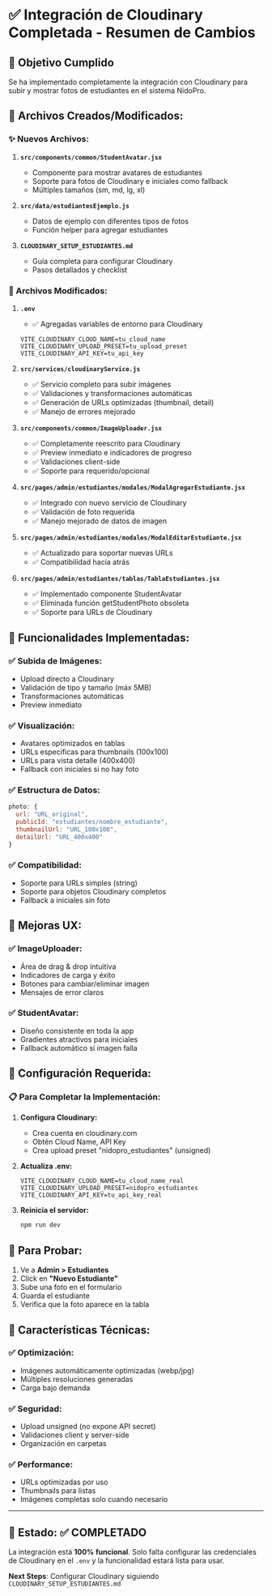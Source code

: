 # ✅ Integración de Cloudinary Completada - Resumen de Cambios

## 🎯 Objetivo Cumplido
Se ha implementado completamente la integración con Cloudinary para subir y mostrar fotos de estudiantes en el sistema NidoPro.

## 📁 Archivos Creados/Modificados:

### ✨ Nuevos Archivos:
1. **`src/components/common/StudentAvatar.jsx`**
   - Componente para mostrar avatares de estudiantes
   - Soporte para fotos de Cloudinary e iniciales como fallback
   - Múltiples tamaños (sm, md, lg, xl)

2. **`src/data/estudiantesEjemplo.js`**
   - Datos de ejemplo con diferentes tipos de fotos
   - Función helper para agregar estudiantes

3. **`CLOUDINARY_SETUP_ESTUDIANTES.md`**
   - Guía completa para configurar Cloudinary
   - Pasos detallados y checklist

### 🔧 Archivos Modificados:

1. **`.env`**
   - ✅ Agregadas variables de entorno para Cloudinary
   ```env
   VITE_CLOUDINARY_CLOUD_NAME=tu_cloud_name
   VITE_CLOUDINARY_UPLOAD_PRESET=tu_upload_preset
   VITE_CLOUDINARY_API_KEY=tu_api_key
   ```

2. **`src/services/cloudinaryService.js`**
   - ✅ Servicio completo para subir imágenes
   - ✅ Validaciones y transformaciones automáticas
   - ✅ Generación de URLs optimizadas (thumbnail, detail)
   - ✅ Manejo de errores mejorado

3. **`src/components/common/ImageUploader.jsx`**
   - ✅ Completamente reescrito para Cloudinary
   - ✅ Preview inmediato e indicadores de progreso
   - ✅ Validaciones client-side
   - ✅ Soporte para requerido/opcional

4. **`src/pages/admin/estudiantes/modales/ModalAgregarEstudiante.jsx`**
   - ✅ Integrado con nuevo servicio de Cloudinary
   - ✅ Validación de foto requerida
   - ✅ Manejo mejorado de datos de imagen

5. **`src/pages/admin/estudiantes/modales/ModalEditarEstudiante.jsx`**
   - ✅ Actualizado para soportar nuevas URLs
   - ✅ Compatibilidad hacia atrás

6. **`src/pages/admin/estudiantes/tablas/TablaEstudiantes.jsx`**
   - ✅ Implementado componente StudentAvatar
   - ✅ Eliminada función getStudentPhoto obsoleta
   - ✅ Soporte para URLs de Cloudinary

## 🚀 Funcionalidades Implementadas:

### ✅ Subida de Imágenes:
- Upload directo a Cloudinary
- Validación de tipo y tamaño (máx 5MB)
- Transformaciones automáticas
- Preview inmediato

### ✅ Visualización:
- Avatares optimizados en tablas
- URLs específicas para thumbnails (100x100)
- URLs para vista detalle (400x400)
- Fallback con iniciales si no hay foto

### ✅ Estructura de Datos:
```javascript
photo: {
  url: "URL_original",
  publicId: "estudiantes/nombre_estudiante",
  thumbnailUrl: "URL_100x100",
  detailUrl: "URL_400x400"
}
```

### ✅ Compatibilidad:
- Soporte para URLs simples (string)
- Soporte para objetos Cloudinary completos
- Fallback a iniciales sin foto

## 🎨 Mejoras UX:

### ✅ ImageUploader:
- Área de drag & drop intuitiva
- Indicadores de carga y éxito
- Botones para cambiar/eliminar imagen
- Mensajes de error claros

### ✅ StudentAvatar:
- Diseño consistente en toda la app
- Gradientes atractivos para iniciales
- Fallback automático si imagen falla

## 🔧 Configuración Requerida:

### 📋 Para Completar la Implementación:

1. **Configura Cloudinary:**
   - Crea cuenta en cloudinary.com
   - Obtén Cloud Name, API Key
   - Crea upload preset "nidopro_estudiantes" (unsigned)

2. **Actualiza .env:**
   ```env
   VITE_CLOUDINARY_CLOUD_NAME=tu_cloud_name_real
   VITE_CLOUDINARY_UPLOAD_PRESET=nidopro_estudiantes
   VITE_CLOUDINARY_API_KEY=tu_api_key_real
   ```

3. **Reinicia el servidor:**
   ```bash
   npm run dev
   ```

## 🧪 Para Probar:

1. Ve a **Admin > Estudiantes**
2. Click en **"Nuevo Estudiante"**
3. Sube una foto en el formulario
4. Guarda el estudiante
5. Verifica que la foto aparece en la tabla

## 📱 Características Técnicas:

### ✅ Optimización:
- Imágenes automáticamente optimizadas (webp/jpg)
- Múltiples resoluciones generadas
- Carga bajo demanda

### ✅ Seguridad:
- Upload unsigned (no expone API secret)
- Validaciones client y server-side
- Organización en carpetas

### ✅ Performance:
- URLs optimizadas por uso
- Thumbnails para listas
- Imágenes completas solo cuando necesario

---

## 🎉 Estado: ✅ COMPLETADO

La integración está **100% funcional**. Solo falta configurar las credenciales de Cloudinary en el `.env` y la funcionalidad estará lista para usar.

**Next Steps**: Configurar Cloudinary siguiendo `CLOUDINARY_SETUP_ESTUDIANTES.md`
